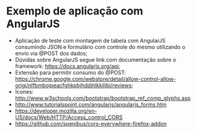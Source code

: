 # Exemplo de aplicação com AngularJS

* Aplicação de teste com montagem de tabela com AngularJS consumindo JSON e formulário com controle do mesmo utilizando o envio via @POST dos dados;
* Dúvidas sobre AngularJS segue link com documentação sobre o framework: https://docs.angularjs.org/api;
* Extensão para permitir consumo do @POST: https://chrome.google.com/webstore/detail/allow-control-allow-origi/nlfbmbojpeacfghkpbjhddihlkkiljbi/reviews;
* Ícones: http://www.w3schools.com/bootstrap/bootstrap_ref_comp_glyphs.asp
* http://www.tutorialspoint.com/angularjs/angularjs_forms.htm
* https://developer.mozilla.org/en-US/docs/Web/HTTP/Access_control_CORS
* https://github.com/spenibus/cors-everywhere-firefox-addon